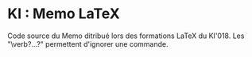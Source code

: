 # KI : Memo LaTeX

Code source du Memo ditribué lors des formations LaTeX du KI'018. Les "\verb?...?" permettent d'ignorer une commande.